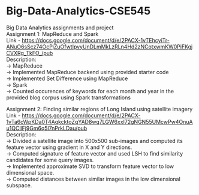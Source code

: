 # Big-Data-Analytics-CSE545 <br />
Big Data Analytics assignments and project <br />
Assignment 1: MapReduce and Spark <br />
Link - https://docs.google.com/document/d/e/2PACX-1vTEhcyiTr-ANuO6sScz74OcPjZuOfwtIpvyUnDLmMkLzRLn4Hd2zNCotxwmKW0PiFKgjCVXRg_TkFO_/pub <br />
Description: <br />
  -> MapReduce <br />
    -> Implemented MapReduce backend using provided starter code <br />
    -> Implemented Set Difference using MapReduce <br />
  -> Spark <br />
    -> Counted occurences of keywords for each month and year in the provided blog corpus using Spark transformations <br />

Assignment 2: Finding similar regions of Long Island using satellite imagery <br />
Link - https://docs.google.com/document/d/e/2PACX-1vTa6cWpKDa0T4AqkcktoZqYAD8wq7LGW6xxI72gNGN55UMcwPw4OnuAu1QCllFj9Gm6q5l7nPrkLDau/pub <br />
Description: <br />
  -> Divided a satellite image into 500x500 sub-images and computed its feature vector using gradient in X and Y directions. <br />
  -> Computed signature of feature vector and used LSH to find similarity candidates for some query images. <br />
  -> Implemented approximate SVD to transform feature vector to low dimensional space. <br />
  -> Computed distances between similar images in the low dimensional subspace. <br />
